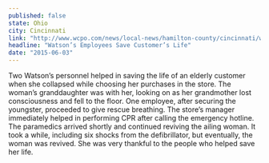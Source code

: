 ```yaml
---
published: false
state: Ohio
city: Cincinnati
link: "http://www.wcpo.com/news/local-news/hamilton-county/cincinnati/watsons-store-employees-save-grandmothers-life-with-cpr"
headline: "Watson’s Employees Save Customer’s Life"
date: "2015-06-03"
---
```


Two Watson’s personnel helped in saving the life of an elderly customer when she collapsed while choosing her purchases in the store. The woman’s granddaughter was with her, looking on as her grandmother lost consciousness and fell to the floor. One employee, after securing the youngster, proceeded to give rescue breathing. The store’s manager immediately helped in performing CPR after calling the emergency hotline. The paramedics arrived shortly and continued reviving the ailing woman. It took a while, including six shocks from the defibrillator, but eventually, the woman was revived. She was very thankful to the people who helped save her life.
